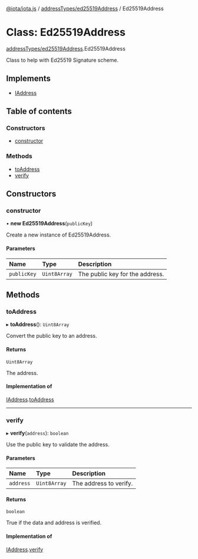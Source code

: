 [@iota/iota.js](../README.md) / [addressTypes/ed25519Address](../modules/addresstypes_ed25519address.md) / Ed25519Address

# Class: Ed25519Address

[addressTypes/ed25519Address](../modules/addresstypes_ed25519address.md).Ed25519Address

Class to help with Ed25519 Signature scheme.

## Implements

- [IAddress](../interfaces/models_iaddress.iaddress.md)

## Table of contents

### Constructors

- [constructor](addresstypes_ed25519address.ed25519address.md#constructor)

### Methods

- [toAddress](addresstypes_ed25519address.ed25519address.md#toaddress)
- [verify](addresstypes_ed25519address.ed25519address.md#verify)

## Constructors

### constructor

• **new Ed25519Address**(`publicKey`)

Create a new instance of Ed25519Address.

#### Parameters

| Name | Type | Description |
| :------ | :------ | :------ |
| `publicKey` | `Uint8Array` | The public key for the address. |

## Methods

### toAddress

▸ **toAddress**(): `Uint8Array`

Convert the public key to an address.

#### Returns

`Uint8Array`

The address.

#### Implementation of

[IAddress](../interfaces/models_iaddress.iaddress.md).[toAddress](../interfaces/models_iaddress.iaddress.md#toaddress)

___

### verify

▸ **verify**(`address`): `boolean`

Use the public key to validate the address.

#### Parameters

| Name | Type | Description |
| :------ | :------ | :------ |
| `address` | `Uint8Array` | The address to verify. |

#### Returns

`boolean`

True if the data and address is verified.

#### Implementation of

[IAddress](../interfaces/models_iaddress.iaddress.md).[verify](../interfaces/models_iaddress.iaddress.md#verify)
